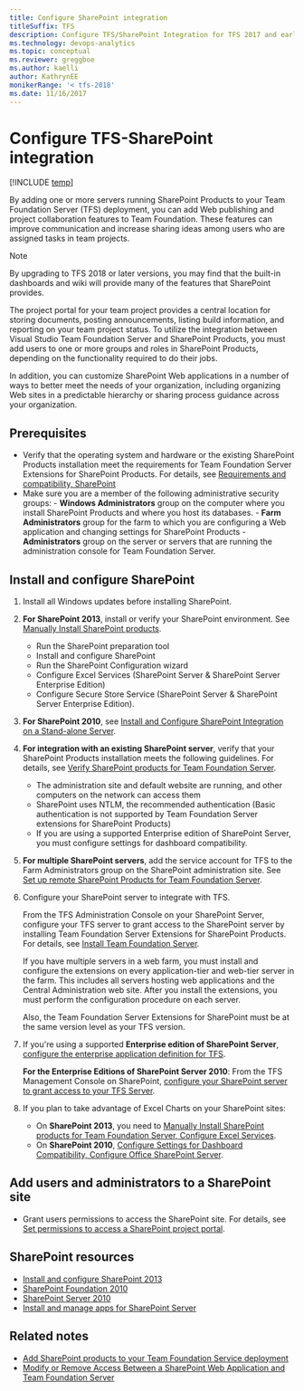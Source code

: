 ```yaml
---
title: Configure SharePoint integration 
titleSuffix: TFS
description: Configure TFS/SharePoint Integration for TFS 2017 and earlier versions
ms.technology: devops-analytics
ms.topic: conceptual 
ms.reviewer: greggboe
ms.author: kaelli
author: KathrynEE
monikerRange: '< tfs-2018'
ms.date: 11/16/2017
---
```


# Configure TFS-SharePoint integration

[!INCLUDE [temp](./includes/about-sharepoint-deprecation.md)]

By adding one or more servers running SharePoint Products to your Team Foundation Server (TFS) deployment, you can add Web publishing and project collaboration features to Team Foundation. These features can improve communication and increase sharing ideas among users who are assigned tasks in team projects.

> [!NOTE]
> By upgrading to TFS 2018 or later versions, you may find that the built-in dashboards and wiki will provide many of the features that SharePoint provides.

The project portal for your team project provides a central location for storing documents, posting announcements, listing build information, and reporting on your team project status. To utilize the integration between Visual Studio Team Foundation Server and SharePoint Products, you must add users to one or more groups and roles in SharePoint Products, depending on the functionality required to do their jobs.

In addition, you can customize SharePoint Web applications in a number of ways to better meet the needs of your organization, including organizing Web sites in a predictable hierarchy or sharing process guidance across your organization.

## Prerequisites

- Verify that the operating system and hardware or the existing SharePoint Products installation meet the requirements for Team Foundation Server Extensions for SharePoint Products. For details, see [Requirements and compatibility, SharePoint](/azure/devops/server/requirements?toc=/azure/devops/report/toc.json&bc=/azure/devops/report/breadcrumb/toc.json)
- Make sure you are a member of the following administrative security groups: - **Windows Administrators** group on the computer where you install SharePoint Products and where you host its databases. - **Farm Administrators** group for the farm to which you are configuring a Web application and changing settings for SharePoint Products - **Administrators** group on the server or servers that are running the administration console for Team Foundation Server.

## Install and configure SharePoint

1.  Install all Windows updates before installing SharePoint.

1.  **For SharePoint 2013**, install or verify your SharePoint environment. See [Manually Install SharePoint products](/azure/devops/server/install/sharepoint/install-sharepoint?toc=/azure/devops/report/toc.json&bc=/azure/devops/report/breadcrumb/toc.json).

    - Run the SharePoint preparation tool
    - Install and configure SharePoint
    - Run the SharePoint Configuration wizard
    - Configure Excel Services (SharePoint Server & SharePoint Server Enterprise Edition)
    - Configure Secure Store Service (SharePoint Server & SharePoint Server Enterprise Edition).

1.  **For SharePoint 2010**, see [Install and Configure SharePoint Integration on a Stand-alone Server](<https://technet.microsoft.com/library/bb677368(v=sql.105).aspx>).

1.  **For integration with an existing SharePoint server**, verify that your SharePoint Products installation meets the following guidelines. For details, see [Verify SharePoint products for Team Foundation Server](/azure/devops/server/install/sharepoint/verify-sharepoint).

    - The administration site and default website are running, and other computers on the network can access them
    - SharePoint uses NTLM, the recommended authentication (Basic authentication is not supported by Team Foundation Server extensions for SharePoint Products)
    - If you are using a supported Enterprise edition of SharePoint Server, you must configure settings for dashboard compatibility.

1.  **For multiple SharePoint servers**, add the service account for TFS to the Farm Administrators group on the SharePoint administration site. See [Set up remote SharePoint Products for Team Foundation Server](/azure/devops/server/install/sharepoint/setup-remote-sharepoint?toc=/azure/devops/report/toc.json&bc=/azure/devops/report/breadcrumb/toc.json).

1.  Configure your SharePoint server to integrate with TFS.

    From the TFS Administration Console on your SharePoint Server, configure your TFS server to grant access to the SharePoint server by installing Team Foundation Server Extensions for SharePoint Products. For details, see [Install Team Foundation Server](/azure/devops/server/install/install-2013/install-tfs?toc=/azure/devops/report/toc.json&bc=/azure/devops/report/breadcrumb/toc.json).

    If you have multiple servers in a web farm, you must install and configure the extensions on every application-tier and web-tier server in the farm. This includes all servers hosting web applications and the Central Administration web site. After you install the extensions, you must perform the configuration procedure on each server.

    Also, the Team Foundation Server Extensions for SharePoint must be at the same version level as your TFS version.

1.  If you're using a supported **Enterprise edition of SharePoint Server**, [configure the enterprise application definition for TFS](/azure/devops/server/install/sharepoint/config-enterprise-app-def?toc=/azure/devops/report/toc.json&bc=/azure/devops/report/breadcrumb/toc.json).

    **For the Enterprise Editions of SharePoint Server 2010**: From the TFS Management Console on SharePoint, [configure your SharePoint server to grant access to your TFS Server](/azure/devops/server/admin/config-ent-sharepoint0710-dashboards?toc=/azure/devops/report/toc.json&bc=/azure/devops/report/breadcrumb/toc.json).

1.  If you plan to take advantage of Excel Charts on your SharePoint sites:
    - On **SharePoint 2013**, you need to [Manually Install SharePoint products for Team Foundation Server, Configure Excel Services](/azure/devops/server/install/sharepoint/install-sharepoint#configure-excel-services-sharepoint-server-only).
    - On **SharePoint 2010**, [Configure Settings for Dashboard Compatibility, Configure Office SharePoint Server](https://msdn.microsoft.com/library/ee462863%28v=vs.100%29.aspx).

## Add users and administrators to a SharePoint site

- Grant users permissions to access the SharePoint site. For details, see [Set permissions to access a SharePoint project portal](../../organizations/security/set-sharepoint-permissions.md?toc=/azure/devops/report/toc.json&bc=/azure/devops/report/breadcrumb/toc.json).

<!---

I RECOMMEND WE REMOVE THIS SECTION AS IT POINTS TO 2010 CONTENT.

This link - https://go.microsoft.com/fwlink/?LinkId=185224 - goes to a post that contains links to content that are 7 years old. Not sure how useful that is.


The following topics should be sufficient to help you through the general process of integrating SharePoint Products with TFS, but other resources might help you understand the specific steps that your deployment might require. For the most recent information, see the following forum post on the Microsoft Web site: [SharePoint Integration with Team Foundation Server - Important Information](https://go.microsoft.com/fwlink/?LinkId=185224).



## Archived content


- [Connecting to a Server That Is Running SharePoint Products](https://msdn.microsoft.com/library/ms253085.aspx): Describes the various sites configured by Team Foundation Server on SharePoint Products as well as the default sites within SharePoint Products.
- [Roles in SharePoint Products](https://msdn.microsoft.com/library/ms252445.aspx): Describes the various default roles available in SharePoint Products.
- [Managing SharePoint Sites](https://msdn.microsoft.com/library/ms252503.aspx): Describes various administrative tasks for SharePoint Products, including how to create a SharePoint Web application and site collection for use with Team Foundation Server.
- [Extensions for SharePoint Products](https://msdn.microsoft.com/library/bb552177.aspx): Describes the templates that must be installed for SharePoint Products if it is not installed on the same server that is running the application-tier services for Team Foundation.
- [Add Integration with SharePoint Products to a Deployment of Team Foundation Server](https://msdn.microsoft.com/library/ee462861.aspx): Describes how to add SharePoint Products to a deployment of Team Foundation Server in an environment with full trust and little to no restrictions on permissions granted between the two programs.
- [Interactions Between SharePoint Products and Team Foundation Server](https://msdn.microsoft.com/library/ms253177.aspx): Describes how Team Foundation Server and SharePoint Products interact at a technical and conceptual level, and provides links to more information.
- [Configure Settings for Dashboard Compatibility](https://msdn.microsoft.com/library/ee462863.aspx): Describes how to configure a deployment of Microsoft Office SharePoint Server 2007 to support reports and dashboards in Team Foundation Server.
- [Integrate Team Foundation Server with SharePoint Products Without Administrative Permissions](https://msdn.microsoft.com/library/ee462864.aspx): Describes how to add SharePoint Products to a deployment of Team Foundation Server in an environment that has restricted access or other security requirements and restrictions on what permissions can be granted between the two programs.
- [Upgrading SharePoint Products for Team Foundation Server](https://msdn.microsoft.com/library/bb909691.aspx)Describes the options for upgrading the version of SharePoint Products that supports your deployment of Team Foundation Server.

-->

## SharePoint resources

- [Install and configure SharePoint 2013](https://technet.microsoft.com/library/cc262957.aspx)
- [SharePoint Foundation 2010](<https://technet.microsoft.com/library/cc288070(v=office.14)>)
- [SharePoint Server 2010](<https://technet.microsoft.com/library/cc303422(v=office.14)>)
- [Install and manage apps for SharePoint Server](<https://technet.microsoft.com/library/fp161232(v=office.16).aspx>)

## Related notes

- [Add SharePoint products to your Team Foundation Service deployment](/azure/devops/server/admin/modify-remove-access-sharepoint)
- [Modify or Remove Access Between a SharePoint Web Application and Team Foundation Server](/azure/devops/server/admin/modify-remove-access-sharepoint)
